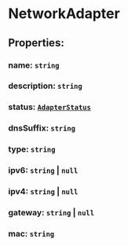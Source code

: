 # **NetworkAdapter**

## **Properties**:

### name: `string`

### description: `string`

### status: [`AdapterStatus`](./AdapterStatus)

### dnsSuffix: `string`

### type: `string`

### ipv6: `string` | `null`

### ipv4: `string` | `null`

### gateway: `string` | `null`

### mac: `string`
